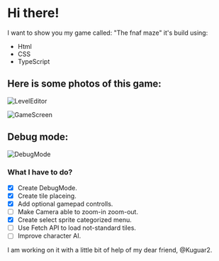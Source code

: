 # Hi there!

I want to show you my game called: "The fnaf maze" it's build using:

- Html
- CSS
- TypeScript

## Here is some photos of this game:

![LevelEditor](https://github.com/Just-a-Jason/FnafMazeTypeScript/assets/88512392/adbc24cd-58d3-4852-a86a-4bdabc686e9f)

![GameScreen](https://github.com/Just-a-Jason/FnafMazeTypeScript/assets/88512392/db03b8bc-052e-420f-818a-3466ad78b22b)

## Debug mode:

![DebugMode](https://github.com/Just-a-Jason/FnafMazeTypeScript/assets/88512392/10ab2bc5-3c6f-4836-b248-498c1ebc2896)

### What I have to do?

- [x] Create DebugMode.
- [x] Create tile placeing.
- [x] Add optional gamepad controlls.
- [ ] Make Camera able to zoom-in zoom-out.
- [x] Create select sprite categorized menu.
- [ ] Use Fetch API to load not-standard tiles.
- [ ] Improve character AI.

I am working on it with a little bit of help of my dear friend, @Kuguar2.
